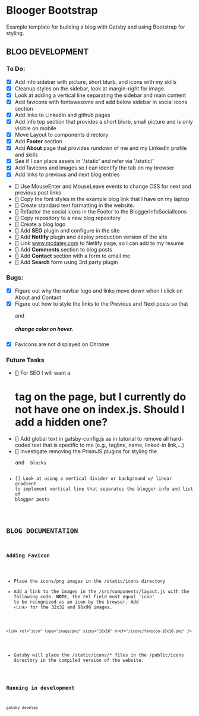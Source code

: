 # Blooger Bootstrap

Example template for building a blog with Gatsby and using Bootstrap for 
styling.

## BLOG DEVELOPMENT

### To Do:
- [x] Add info sidebar with picture, short blurb, and icons with my skills
- [x] Cleanup styles on the sidebar, look at margin-right for image.
- [x] Look at adding a vertical line separating the sidebar and main content
- [x] Add favicons with fontawesome and add below sidebar in social icons section
- [x] Add links to LinkedIn and github pages
- [x] Add info top section that provides a short blurb, small picture and is only visible on mobile
- [x] Move Layout to components directory
- [x] Add **Footer** section
- [x] Add **About** page that provides rundown of me and my LinkedIn profile and skills
- [x] See if I can place assets in '/static' and refer via '/static/'
- [x] Add favicons and images so I can identify the tab on my browser
- [x] Add links to previous and next blog entries
- [] Use MouseEnter and MouseLeave events to change CSS for next and previous post links
- [] Copy the font styles in the example blog link that I have on my laptop
- [] Create standard text formatting in the website.
- [] Refactor the social icons in the Footer to the BloggerInfoSocialIcons
- [] Copy repository to a new blog repository
- [] Create a blog logo
- [] Add **SEO** plugin and configure in the site
- [] Add **Netlify** plugin and deploy production version of the site
- [] Link www.mcdaley.com to Netlify page, so I can add to my resume
- [] Add **Comments** section to blog posts
- [] Add **Contact** section with a form to email me
- [] Add **Search** form using 3rd party plugin

### Bugs:
- [x] Figure out why the navbar logo and links move down when I click on About and Contact
- [x] Figure out how to style the links to the Previous and Next posts so that <p> and <h5> change color on hover.
- [x] Favicons are not displayed on Chrome

### Future Tasks
- [] For SEO I will want a <h1> tag on the page, but I currently do not have one on index.js. Should I add a hidden one?
- [] Add global text in gatsby-config.js as in tutorial to remove all hard-coded text
     that is specific to me (e.g., tagline, name, linked-in link,...)
- [] Investigate removing the PrismJS plugins for styling the <pre> and <code> blocks
- [] Look at using a vertical divider or background w/ linear gradient to implement
     vertical line that separates the blogger-info and list of blogger posts

## BLOG DOCUMENTATION

### Adding Favicon
* Place the icons/png images in the /static/icons directory
* Add a link to the images in the /src/components/layout.js with the following 
  code. **NOTE**, the rel field must equal 'icon' to be recognized as an icon
  by the browser. Add ```<link>``` for the 32x32 and 96x96 images.

```JSX
<link rel="icon" type="image/png" sizes="16x16" href="/icons/favicon-16x16.png" />
```

* Gatsby will place the /static/icons/* files in the /public/icons directory
  in the compiled version of the website.

### Running in development
`gatsby develop`
